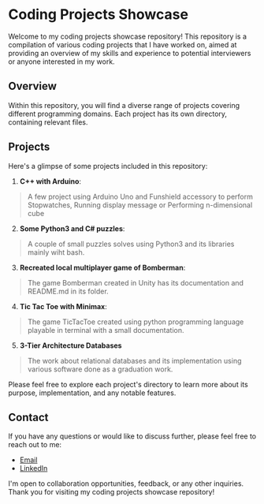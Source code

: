 # Coding Projects Showcase

Welcome to my coding projects showcase repository! This repository is a compilation of various coding projects that I have worked on, aimed at providing an overview of my skills and experience to potential interviewers or anyone interested in my work.

## Overview

Within this repository, you will find a diverse range of projects covering different programming domains. Each project has its own directory, containing relevant files.

## Projects

Here's a glimpse of some projects included in this repository:

1. **C++ with Arduino**: 

>A few project using Arduino Uno and Funshield accessory to perform Stopwatches, Running display message or Performing n-dimensional cube

2. **Some Python3 and C# puzzles**:

>A couple of small puzzles solves using Python3 and its libraries mainly wiht bash.

3. **Recreated local multiplayer game of Bomberman**:

>The game Bomberman created in Unity has its documentation and README.md in its folder.

4. **Tic Tac Toe with Minimax**: 

>The game TicTacToe created using python programming language playable in terminal with a small documentation.

5. **3-Tier Architecture Databases**

>The work about relational databases and its implementation using various software done as a graduation work.


Please feel free to explore each project's directory to learn more about its purpose, implementation, and any notable features.

## Contact

If you have any questions or would like to discuss further, please feel free to reach out to me:

- [Email](jirkadanek@icloud.com)
- [LinkedIn](www.linkedin.com/in/jiridanek)

I'm open to collaboration opportunities, feedback, or any other inquiries. Thank you for visiting my coding projects showcase repository!
